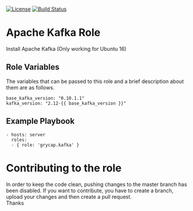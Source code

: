 [![License](https://img.shields.io/badge/license-Apache%202-blue.svg)](https://www.apache.org/licenses/LICENSE-2.0)
[![Build Status](https://travis-ci.org/grycap/ansible-role-kafka.svg?branch=master)](https://travis-ci.org/grycap/ansible-role-kafka)

Apache Kafka Role
===================

Install Apache Kafka (Only working for Ubuntu 16)

Role Variables
--------------

The variables that can be passed to this role and a brief description about them are as follows.

	base_kafka_version: "0.10.1.1"
	kafka_version: "2.12-{{ base_kafka_version }}"

Example Playbook
----------------
```
- hosts: server
  roles:
  - { role: 'grycap.kafka' }
```

Contributing to the role
========================
In order to keep the code clean, pushing changes to the master branch has been disabled. If you want to contribute, you have to create a branch, upload your changes and then create a pull request.  
Thanks
